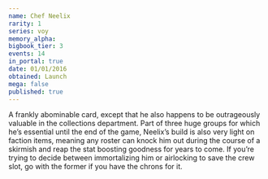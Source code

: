 ```yaml
---
name: Chef Neelix
rarity: 1
series: voy
memory_alpha:
bigbook_tier: 3
events: 14
in_portal: true
date: 01/01/2016
obtained: Launch
mega: false
published: true
---
```


A frankly abominable card, except that he also happens to be outrageously valuable in the collections department. Part of three huge groups for which he’s essential until the end of the game, Neelix’s build is also very light on faction items, meaning any roster can knock him out during the course of a skirmish and reap the stat boosting goodness for years to come. If you’re trying to decide between immortalizing him or airlocking to save the crew slot, go with the former if you have the chrons for it.
